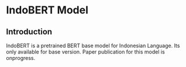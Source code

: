 # IndoBERT Model

## Introduction 
IndoBERT is a pretrained BERT base model for Indonesian Language. Its only available for base version.
Paper publication for this model is onprogress.
